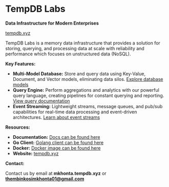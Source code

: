# TempDB Labs

**Data Infrastructure for Modern Enterprises**

[tempdb.xyz](https://tempdb.xyz)

TempDB Labs is a memory data infrastructure that provides a solution for storing, querying, and processing data at scale with reliability and performance which focuses on unstructured data (NoSQL).

**Key Features:**

- **Multi-Model Database:** Store and query data using Key-Value, Document, and Vector models, eliminating data silos. [Explore database models](https://tempdb.xyz)
- **Query Engine:** Perform aggregations and analytics with our powerful query language, creating pipelines for constant querying and reporting. [View query documentation](https://docs.tempdb.xyz/documentation/tempdb-querying-language)
- **Event Streaming:** Lightweight streams, message queues, and pub/sub capabilities for real-time data processing and event-driven architectures. [Learn about event streams](https://docs.tempdb.xyz/commands)

**Resources:**

- **Documentation:** [Docs can be found here](https://docs.tempdb.xyz)
- **Go Client:** [Golang client can be found here](https://github.com/tempdb-labs/tempdb-go)
- **Docker:** [Docker image can be found here](https://hub.docker.com/r/tempdb/tempdb)
- **Website:** [tempdb.xyz](https://tempdb.xyz)

**Contact:**

Contact us by email at **mkhonta.tempdb.xyz** or **thembinkosimkhonta01@gmail.com**
